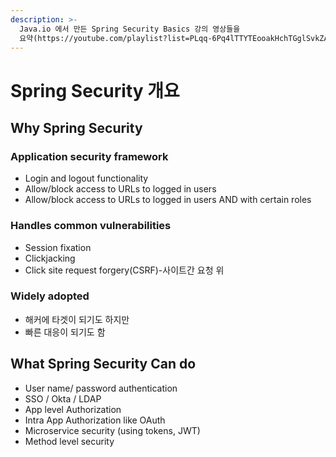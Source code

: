 ```yaml
---
description: >-
  Java.io 에서 만든 Spring Security Basics 강의 영상들을
  요약(https://youtube.com/playlist?list=PLqq-6Pq4lTTYTEooakHchTGglSvkZAjnE)
---
```


# Spring Security 개요

## Why Spring Security

### Application security framework

* Login and logout functionality
* Allow/block access to URLs to logged in users
* Allow/block access to URLs to logged in users AND with certain roles

### Handles common vulnerabilities

* Session  fixation
* Clickjacking
* Click site request forgery\(CSRF\)-사이트간 요청 위

### Widely adopted

* 해커에 타겟이 되기도 하지만
* 빠른 대응이 되기도 함

## What Spring Security Can do

* User name/ password authentication
* SSO / Okta / LDAP
* App level Authorization
* Intra App Authorization like OAuth
* Microservice security \(using tokens, JWT\)
* Method level security



